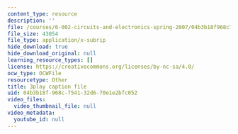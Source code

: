 ```yaml
---
content_type: resource
description: ''
file: /courses/6-002-circuits-and-electronics-spring-2007/04b3b18f968c754132d670e1e2bfc052_JB2HgohNHYQ.srt
file_size: 43054
file_type: application/x-subrip
hide_download: true
hide_download_original: null
learning_resource_types: []
license: https://creativecommons.org/licenses/by-nc-sa/4.0/
ocw_type: OCWFile
resourcetype: Other
title: 3play caption file
uid: 04b3b18f-968c-7541-32d6-70e1e2bfc052
video_files:
  video_thumbnail_file: null
video_metadata:
  youtube_id: null
---
```

